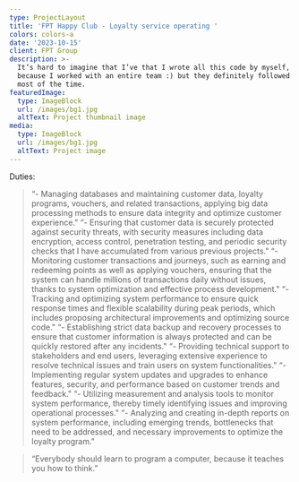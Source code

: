 ```yaml
---
type: ProjectLayout
title: 'FPT Happy Club - Loyalty service operating '
colors: colors-a
date: '2023-10-15'
client: FPT Group
description: >-
  It’s hard to imagine that I’ve that I wrote all this code by myself, probably
  because I worked with an entire team :) but they definitely followed my lead
  most of the time.
featuredImage:
  type: ImageBlock
  url: /images/bg1.jpg
  altText: Project thumbnail image
media:
  type: ImageBlock
  url: /images/bg1.jpg
  altText: Project image
---
```

Duties:
> “- Managing databases and maintaining customer data, loyalty programs, vouchers, and related transactions,
applying big data processing methods to ensure data integrity and optimize customer experience."
> “- Ensuring that customer data is securely protected against security threats, with security measures including data
encryption, access control, penetration testing, and periodic security checks that I have accumulated from various
previous projects."
> “- Monitoring customer transactions and journeys, such as earning and redeeming points as well as applying
vouchers, ensuring that the system can handle millions of transactions daily without issues, thanks to system
optimization and effective process development."
> “- Tracking and optimizing system performance to ensure quick response times and flexible scalability during peak
periods, which includes proposing architectural improvements and optimizing source code."
> “- Establishing strict data backup and recovery processes to ensure that customer information is always protected
and can be quickly restored after any incidents."
> “- Providing technical support to stakeholders and end users, leveraging extensive experience to resolve technical
issues and train users on system functionalities."
> “- Implementing regular system updates and upgrades to enhance features, security, and performance based on
customer trends and feedback."
> “- Utilizing measurement and analysis tools to monitor system performance, thereby timely identifying issues and
improving operational processes."
> “- Analyzing and creating in-depth reports on system performance, including emerging trends, bottlenecks that need
to be addressed, and necessary improvements to optimize the loyalty program."

> “Everybody should learn to program a computer, because it teaches you how to think.”